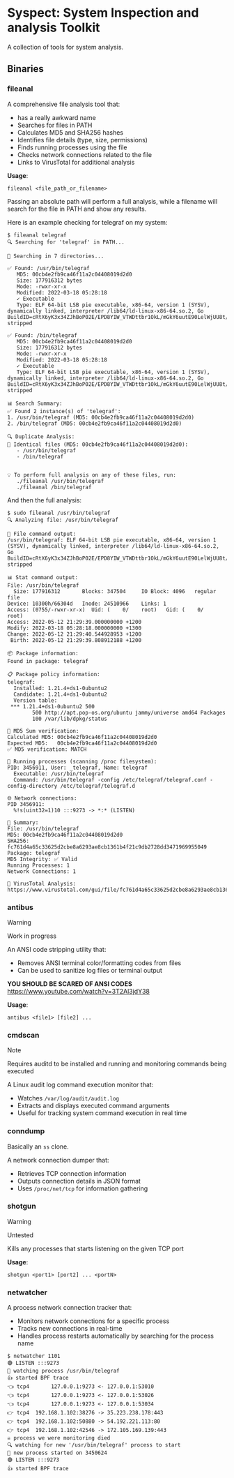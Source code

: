 # Syspect: System Inspection and analysis Toolkit

A collection of tools for system analysis.

## Binaries

### fileanal

A comprehensive file analysis tool that:
- has a really awkward name
- Searches for files in PATH
- Calculates MD5 and SHA256 hashes
- Identifies file details (type, size, permissions)
- Finds running processes using the file
- Checks network connections related to the file
- Links to VirusTotal for additional analysis

**Usage**: 
```
fileanal <file_path_or_filename>
```

Passing an absolute path will perform a full analysis, while a filename will search for the file in PATH and show any results.

Here is an example checking for telegraf on my system:

```
$ fileanal telegraf
🔍 Searching for 'telegraf' in PATH...

📂 Searching in 7 directories...

✅ Found: /usr/bin/telegraf
   MD5: 00cb4e2fb9ca46f11a2c04408019d2d0
   Size: 177916312 bytes
   Mode: -rwxr-xr-x
   Modified: 2022-03-18 05:28:18
   ✓ Executable
   Type: ELF 64-bit LSB pie executable, x86-64, version 1 (SYSV), dynamically linked, interpreter /lib64/ld-linux-x86-64.so.2, Go BuildID=cRtX6yK3x34ZJhBoP02E/EPD8YIW_VTWDttbr1OkL/mGkY6uutE90LelWjUU8t/uNA6DmX9ysuyVFSFXnLC, stripped

✅ Found: /bin/telegraf
   MD5: 00cb4e2fb9ca46f11a2c04408019d2d0
   Size: 177916312 bytes
   Mode: -rwxr-xr-x
   Modified: 2022-03-18 05:28:18
   ✓ Executable
   Type: ELF 64-bit LSB pie executable, x86-64, version 1 (SYSV), dynamically linked, interpreter /lib64/ld-linux-x86-64.so.2, Go BuildID=cRtX6yK3x34ZJhBoP02E/EPD8YIW_VTWDttbr1OkL/mGkY6uutE90LelWjUU8t/uNA6DmX9ysuyVFSFXnLC, stripped

📊 Search Summary:
✅ Found 2 instance(s) of 'telegraf':
1. /usr/bin/telegraf (MD5: 00cb4e2fb9ca46f11a2c04408019d2d0)
2. /bin/telegraf (MD5: 00cb4e2fb9ca46f11a2c04408019d2d0)

🔍 Duplicate Analysis:
🔄 Identical files (MD5: 00cb4e2fb9ca46f11a2c04408019d2d0):
   - /usr/bin/telegraf
   - /bin/telegraf


💡 To perform full analysis on any of these files, run:
   ./fileanal /usr/bin/telegraf
   ./fileanal /bin/telegraf
```

And then the full analysis:

```
$ sudo fileanal /usr/bin/telegraf                                       
🔍 Analyzing file: /usr/bin/telegraf

📄 File command output:
/usr/bin/telegraf: ELF 64-bit LSB pie executable, x86-64, version 1 (SYSV), dynamically linked, interpreter /lib64/ld-linux-x86-64.so.2, Go BuildID=cRtX6yK3x34ZJhBoP02E/EPD8YIW_VTWDttbr1OkL/mGkY6uutE90LelWjUU8t/uNA6DmX9ysuyVFSFXnLC, stripped

📊 Stat command output:
File: /usr/bin/telegraf
  Size: 177916312       Blocks: 347504     IO Block: 4096   regular file
Device: 10300h/66304d   Inode: 24510966    Links: 1
Access: (0755/-rwxr-xr-x)  Uid: (    0/    root)   Gid: (    0/    root)
Access: 2022-05-12 21:29:39.000000000 +1200
Modify: 2022-03-18 05:28:18.000000000 +1300
Change: 2022-05-12 21:29:40.544928953 +1200
 Birth: 2022-05-12 21:29:39.808912188 +1200

📦 Package information:
Found in package: telegraf

📋 Package policy information:
telegraf:
  Installed: 1.21.4+ds1-0ubuntu2
  Candidate: 1.21.4+ds1-0ubuntu2
  Version table:
 *** 1.21.4+ds1-0ubuntu2 500
        500 http://apt.pop-os.org/ubuntu jammy/universe amd64 Packages
        100 /var/lib/dpkg/status

🔐 MD5 Sum verification:
Calculated MD5: 00cb4e2fb9ca46f11a2c04408019d2d0
Expected MD5:   00cb4e2fb9ca46f11a2c04408019d2d0
✅ MD5 verification: MATCH

🔄 Running processes (scanning /proc filesystem):
PID: 3456911, User: _telegraf, Name: telegraf
  Executable: /usr/bin/telegraf
  Command: /usr/bin/telegraf -config /etc/telegraf/telegraf.conf -config-directory /etc/telegraf/telegraf.d

🌐 Network connections:
PID 3456911:
  %!s(uint32=1)10 :::9273 -> *:* (LISTEN)

📝 Summary:
File: /usr/bin/telegraf
MD5: 00cb4e2fb9ca46f11a2c04408019d2d0
SHA256: fc761d4a65c33625d2cbe8a6293ae8cb1361b4f21c9db2728dd3471969955049
Package: telegraf
MD5 Integrity: ✅ Valid
Running Processes: 1
Network Connections: 1

🦠 VirusTotal Analysis:
https://www.virustotal.com/gui/file/fc761d4a65c33625d2cbe8a6293ae8cb1361b4f21c9db2728dd3471969955049
```

### antibus

> [!WARNING]
> Work in progress

An ANSI code stripping utility that:
- Removes ANSI terminal color/formatting codes from files
- Can be used to sanitize log files or terminal output

**YOU SHOULD BE SCARED OF ANSI CODES** https://www.youtube.com/watch?v=3T2Al3jdY38

**Usage**:
```
antibus <file1> [file2] ...
```

### cmdscan

> [!NOTE]
> Requires auditd to be installed and running and monitoring commands being executed

A Linux audit log command execution monitor that:
- Watches `/var/log/audit/audit.log`
- Extracts and displays executed command arguments
- Useful for tracking system command execution in real time

### conndump

Basically an `ss` clone.

A network connection dumper that:
- Retrieves TCP connection information
- Outputs connection details in JSON format
- Uses `/proc/net/tcp` for information gathering

### shotgun

> [!WARNING]
> Untested

Kills any processes that starts listening on the given TCP port

**Usage**:
```
shotgun <port1> [port2] ... <portN>
```

### netwatcher

A process network connection tracker that:
- Monitors network connections for a specific process
- Tracks new connections in real-time
- Handles process restarts automatically by searching for the process name

```
$ netwatcher 1101
🟢 LISTEN :::9273
👀 watching process /usr/bin/telegraf
👍 started BPF trace
👈 tcp4       127.0.0.1:9273 <- 127.0.0.1:53010     
👈 tcp4       127.0.0.1:9273 <- 127.0.0.1:53026     
👈 tcp4       127.0.0.1:9273 <- 127.0.0.1:53034     
👉 tcp4  192.168.1.102:38276 -> 35.223.238.178:443  
👉 tcp4  192.168.1.102:50880 -> 54.192.221.113:80   
👉 tcp4  192.168.1.102:42546 -> 172.105.169.139:443 
☠️ process we were monitoring died
🔍 watching for new '/usr/bin/telegraf' process to start
👀 new process started on 3450624
🟢 LISTEN :::9273
👍 started BPF trace
```
